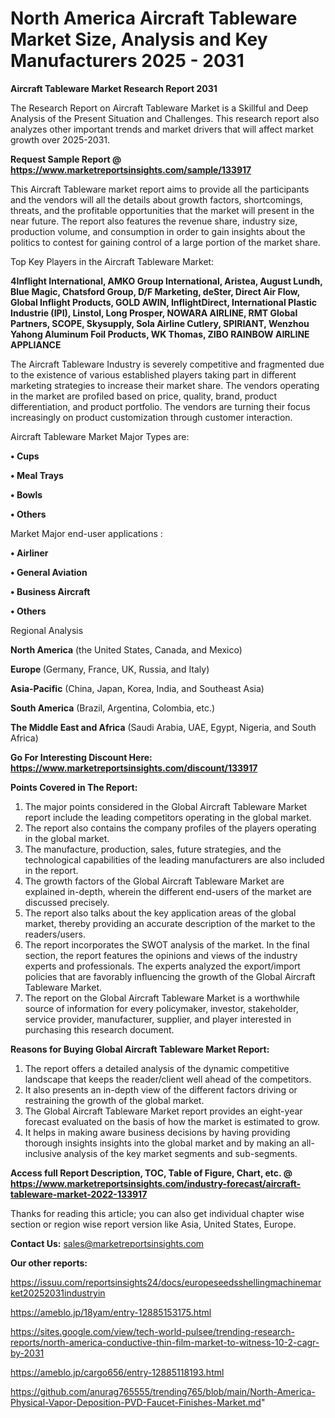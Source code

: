 # North America Aircraft Tableware Market Size, Analysis and Key Manufacturers 2025 - 2031

<strong>Aircraft Tableware Market Research Report 2031</strong>

The Research Report on Aircraft Tableware Market is a Skillful and Deep Analysis of the Present Situation and Challenges. This research report also analyzes other important trends and market drivers that will affect market growth over 2025-2031.

<strong>Request Sample Report @ <a href=https://www.marketreportsinsights.com/sample/133917>https://www.marketreportsinsights.com/sample/133917</a></strong>

This Aircraft Tableware market report aims to provide all the participants and the vendors will all the details about growth factors, shortcomings, threats, and the profitable opportunities that the market will present in the near future. The report also features the revenue share, industry size, production volume, and consumption in order to gain insights about the politics to contest for gaining control of a large portion of the market share.

Top Key Players in the Aircraft Tableware Market:

<strong>4Inflight International, AMKO Group International, Aristea, August Lundh, Blue Magic, Chatsford Group, D/F Marketing, deSter, Direct Air Flow, Global Inflight Products, GOLD AWIN, InflightDirect, International Plastic Industrie (IPI), Linstol, Long Prosper, NOWARA AIRLINE, RMT Global Partners, SCOPE, Skysupply, Sola Airline Cutlery, SPIRIANT, Wenzhou Yahong Aluminum Foil Products, WK Thomas, ZIBO RAINBOW AIRLINE APPLIANCE</strong>

The Aircraft Tableware Industry is severely competitive and fragmented due to the existence of various established players taking part in different marketing strategies to increase their market share. The vendors operating in the market are profiled based on price, quality, brand, product differentiation, and product portfolio. The vendors are turning their focus increasingly on product customization through customer interaction.

Aircraft Tableware Market Major Types are:

<strong>• Cups

• Meal Trays

• Bowls

• Others</strong>

Market Major end-user applications :

<strong>• Airliner

• General Aviation

• Business Aircraft

• Others</strong>

Regional Analysis

</u><strong><b>North America</b></strong> (the United States, Canada, and Mexico)

<strong><b>Europe </b></strong>(Germany, France, UK, Russia, and Italy)

<strong><b>Asia-Pacific</b></strong> (China, Japan, Korea, India, and Southeast Asia)

<strong><b>South America</b></strong> (Brazil, Argentina, Colombia, etc.)

<strong><b>The Middle East and Africa</b></strong> (Saudi Arabia, UAE, Egypt, Nigeria, and South Africa)

<strong>Go For Interesting Discount Here: <a href=https://www.marketreportsinsights.com/discount/133917>https://www.marketreportsinsights.com/discount/133917</a></strong>

<strong>Points Covered in The Report:</strong>
<ol>
  <li>The major points considered in the Global Aircraft Tableware Market report include the leading competitors operating in the global market.</li>
  <li>The report also contains the company profiles of the players operating in the global market.</li>
  <li>The manufacture, production, sales, future strategies, and the technological capabilities of the leading manufacturers are also included in the report.</li>
  <li>The growth factors of the Global Aircraft Tableware Market are explained in-depth, wherein the different end-users of the market are discussed precisely.</li>
  <li>The report also talks about the key application areas of the global market, thereby providing an accurate description of the market to the readers/users.</li>
  <li>The report incorporates the SWOT analysis of the market. In the final section, the report features the opinions and views of the industry experts and professionals. The experts analyzed the export/import policies that are favorably influencing the growth of the Global Aircraft Tableware Market.</li>
  <li>The report on the Global Aircraft Tableware Market is a worthwhile source of information for every policymaker, investor, stakeholder, service provider, manufacturer, supplier, and player interested in purchasing this research document.</li>
</ol>
<strong>Reasons for Buying Global Aircraft Tableware Market Report:</strong>

<ol>
  <li>The report offers a detailed analysis of the dynamic competitive landscape that keeps the reader/client well ahead of the competitors.</li>
  <li>It also presents an in-depth view of the different factors driving or restraining the growth of the global market.</li>
  <li>The Global Aircraft Tableware Market report provides an eight-year forecast evaluated on the basis of how the market is estimated to grow.</li>
  <li>It helps in making aware business decisions by having providing thorough insights insights into the global market and by making an all-inclusive analysis of the key market segments and sub-segments.</li>
</ol>
<strong>Access full Report Description, TOC, Table of Figure, Chart, etc. @ <a href=https://www.marketreportsinsights.com/industry-forecast/aircraft-tableware-market-2022-133917>https://www.marketreportsinsights.com/industry-forecast/aircraft-tableware-market-2022-133917</a></strong>


Thanks for reading this article; you can also get individual chapter wise section or region wise report version like Asia, United States, Europe.

<strong>Contact Us:</strong>
sales@marketreportsinsights.com

<strong>Our other reports:</strong>

<a href=https://issuu.com/reportsinsights24/docs/europeseedsshellingmachinemarket20252031industryin>https://issuu.com/reportsinsights24/docs/europeseedsshellingmachinemarket20252031industryin</a>

<a href=https://ameblo.jp/18yam/entry-12885153175.html>https://ameblo.jp/18yam/entry-12885153175.html</a>

<a href=https://sites.google.com/view/tech-world-pulsee/trending-research-reports/north-america-conductive-thin-film-market-to-witness-10-2-cagr-by-2031>https://sites.google.com/view/tech-world-pulsee/trending-research-reports/north-america-conductive-thin-film-market-to-witness-10-2-cagr-by-2031</a>

<a href=https://ameblo.jp/cargo656/entry-12885118193.html>https://ameblo.jp/cargo656/entry-12885118193.html</a>

<a href=https://github.com/anurag765555/trending765/blob/main/North-America-Physical-Vapor-Deposition-PVD-Faucet-Finishes-Market.md>https://github.com/anurag765555/trending765/blob/main/North-America-Physical-Vapor-Deposition-PVD-Faucet-Finishes-Market.md</a>"
